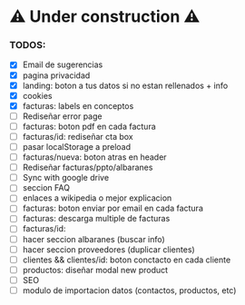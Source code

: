 # ⚠ Under construction ⚠

### TODOS:

- [x] Email de sugerencias
- [x] pagina privacidad
- [x] landing: boton a tus datos si no estan rellenados + info
- [x] cookies
- [x] facturas: labels en conceptos
- [ ] Rediseñar error page
- [ ] facturas: boton pdf en cada factura
- [ ] facturas/id: rediseñar cta box
- [ ] pasar localStorage a preload
- [ ] facturas/nueva: boton atras en header
- [ ] Rediseñar facturas/ppto/albaranes
- [ ] Sync with google drive
- [ ] seccion FAQ
- [ ] enlaces a wikipedia o mejor explicacion
- [ ] facturas: boton enviar por email en cada factura
- [ ] facturas: descarga multiple de facturas
- [ ] facturas/id:
- [ ] hacer seccion albaranes (buscar info)
- [ ] hacer seccion proveedores (duplicar clientes)
- [ ] clientes && clientes/id: boton conctacto en cada cliente
- [ ] productos: diseñar modal new product
- [ ] SEO
- [ ] modulo de importacion datos (contactos, productos, etc)
